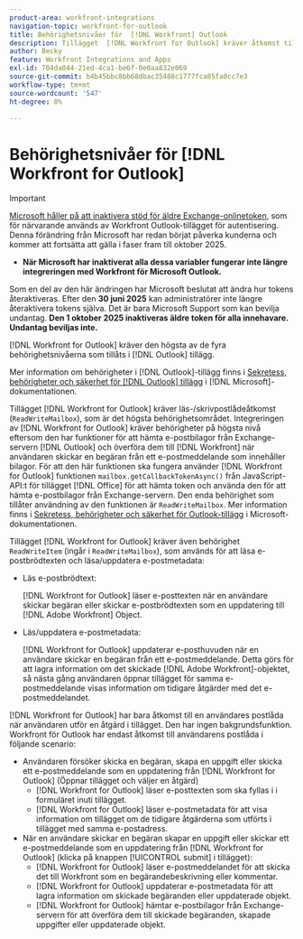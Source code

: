 ```yaml
---
product-area: workfront-integrations
navigation-topic: workfront-for-outlook
title: Behörighetsnivåer för  [!DNL Workfront] Outlook
description: Tillägget  [!DNL Workfront for Outlook] kräver åtkomst till läs-/skrivpostlådan. Integreringen av  [!DNL Workfront for Outlook] kräver behörigheter på högsta nivå eftersom den har funktioner för att hämta e-postbilagor från Outlook Exchange-servern och överföra dem till  [!DNL Workfront] när användaren skickar en begäran från ett e-postmeddelande som innehåller bilagor.
author: Becky
feature: Workfront Integrations and Apps
exl-id: 704da044-21ed-4ca1-be6f-0e0aa832e069
source-git-commit: b4b45bbc8bb68dbac35488c1777fca85fa0cc7e3
workflow-type: tm+mt
source-wordcount: '547'
ht-degree: 0%

---
```


# Behörighetsnivåer för [!DNL Workfront for Outlook]

>[!IMPORTANT]
>
>[Microsoft håller på att inaktivera stöd för äldre Exchange-onlinetoken](https://learn.microsoft.com/en-us/office/dev/add-ins/outlook/faq-nested-app-auth-outlook-legacy-tokens), som för närvarande används av Workfront Outlook-tillägget för autentisering. Denna förändring från Microsoft har redan börjat påverka kunderna och kommer att fortsätta att gälla i faser fram till oktober 2025.
>
>* **När Microsoft har inaktiverat alla dessa variabler fungerar inte längre integreringen med Workfront för Microsoft Outlook.**
>
>Som en del av den här ändringen har Microsoft beslutat att ändra hur tokens återaktiveras. Efter den **30 juni 2025** kan administratörer inte längre återaktivera tokens själva. Det är bara Microsoft Support som kan bevilja undantag. **Den 1 oktober 2025 inaktiveras äldre token för alla innehavare. Undantag beviljas inte.**


[!DNL Workfront for Outlook] kräver den högsta av de fyra behörighetsnivåerna som tillåts i [!DNL Outlook] tillägg.

Mer information om behörigheter i [!DNL Outlook]-tillägg finns i [Sekretess, behörigheter och säkerhet för [!DNL Outlook] tillägg](https://docs.microsoft.com/en-us/office/dev/add-ins/outlook/privacy-and-security) i [!DNL Microsoft]-dokumentationen.

Tillägget [!DNL Workfront for Outlook] kräver läs-/skrivpostlådeåtkomst (`ReadWriteMailbox`), som är det högsta behörighetsområdet.
Integreringen av [!DNL Workfront for Outlook] kräver behörigheter på högsta nivå eftersom den har funktioner för att hämta e-postbilagor från Exchange-servern [!DNL Outlook] och överföra dem till [!DNL Workfront] när användaren skickar en begäran från ett e-postmeddelande som innehåller bilagor. För att den här funktionen ska fungera använder [!DNL Workfront for Outlook] funktionen `mailbox.getCallbackTokenAsync()` från JavaScript-API:t för tillägget [!DNL Office] för att hämta token och använda den för att hämta e-postbilagor från Exchange-servern. Den enda behörighet som tillåter användning av den funktionen är `ReadWriteMailbox`. Mer information finns i [Sekretess, behörigheter och säkerhet för Outlook-tillägg](https://docs.microsoft.com/en-us/office/dev/add-ins/outlook/privacy-and-security) i Microsoft-dokumentationen.

Tillägget [!DNL Workfront for Outlook] kräver även behörighet `ReadWriteItem` (ingår i `ReadWriteMailbox`), som används för att läsa e-postbrödtexten och läsa/uppdatera e-postmetadata:

* Läs e-postbrödtext:

  [!DNL Workfront for Outlook] läser e-posttexten när en användare skickar begäran eller skickar e-postbrödtexten som en uppdatering till [!DNL Adobe Workfront] Object.
* Läs/uppdatera e-postmetadata:

  [!DNL Workfront for Outlook] uppdaterar e-posthuvuden när en användare skickar en begäran från ett e-postmeddelande. Detta görs för att lagra information om det skickade [!DNL Adobe Workfront]-objektet, så nästa gång användaren öppnar tillägget för samma e-postmeddelande visas information om tidigare åtgärder med det e-postmeddelandet.

[!DNL Workfront for Outlook] har bara åtkomst till en användares postlåda när användaren utför en åtgärd i tillägget. Den har ingen bakgrundsfunktion. Workfront för Outlook har endast åtkomst till användarens postlåda i följande scenario:

* Användaren försöker skicka en begäran, skapa en uppgift eller skicka ett e-postmeddelande som en uppdatering från [!DNL Workfront for Outlook] (Öppnar tillägget och väljer en åtgärd)
   * [!DNL Workfront for Outlook] läser e-posttexten som ska fyllas i i formuläret inuti tillägget.
   * [!DNL Workfront for Outlook] läser e-postmetadata för att visa information om tillägget om de tidigare åtgärderna som utförts i tillägget med samma e-postadress.
* När en användare skickar en begäran skapar en uppgift eller skickar ett e-postmeddelande som en uppdatering från [!DNL Workfront for Outlook] (klicka på knappen [!UICONTROL submit] i tillägget):
   * [!DNL Workfront for Outlook] läser e-postmeddelandet för att skicka det till Workfront som en begärandebeskrivning eller kommentar.
   * [!DNL Workfront for Outlook] uppdaterar e-postmetadata för att lagra information om skickade begäranden eller uppdaterade objekt.
   * [!DNL Workfront for Outlook] hämtar e-postbilagor från Exchange-servern för att överföra dem till skickade begäranden, skapade uppgifter eller uppdaterade objekt.
